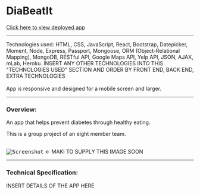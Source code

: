 # DiaBeatIt

[Click here to view deployed app]()
<br>
***

Technologies used: HTML, CSS, JavaScript, React, Bootstrap, Datepicker, Moment, Node, Express, Passport, Mongoose, ORM (Object-Relational Mapping), MongoDB, RESTful API, Google Maps API, Yelp API, JSON, AJAX, mLab, Heroku. INSERT ANY OTHER TECHNOLOGIES INTO THIS "TECHNOLOGIES USED" SECTION AND ORDER BY FRONT END, BACK END, EXTRA TECHNOLOGIES
<br></br>
App is responsive and designed for a mobile screen and larger. 

***
### Overview:
An app that helps prevent diabetes through healthy eating.

This is a group project of an eight member team.
<br></br>

<kbd>![Screenshot]()</kbd> <- MAKI TO SUPPLY THIS IMAGE SOON
***
### Technical Specification:

INSERT DETAILS OF THE APP HERE


